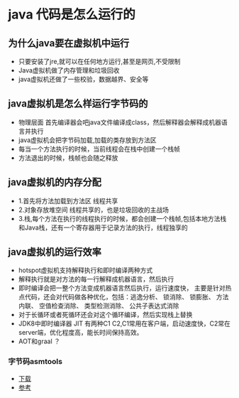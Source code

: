 # java 代码是怎么运行的

## 为什么java要在虚拟机中运行
- 只要安装了jre,就可以在任何地方运行,甚至是网页,不受限制
- Java虚拟机做了内存管理和垃圾回收
- java虚拟机还做了一些校验，数据越界、安全等

## java虚拟机是怎么样运行字节码的
- 物理层面 首先编译器会吧java文件编译成class，然后解释器会解释成机器语言并执行
- java虚拟机会把字节码加载,加载的类存放到方法区
- 每当一个方法执行的时候，当前线程会在栈中创建一个栈帧
- 方法退出的时候，栈帧也会随之释放

## java虚拟机的内存分配
- 1.首先将方法加载到方法区 线程共享
- 2.对象存放堆空间 线程共享的，也是垃圾回收的主战场
- 3.栈,每个方法在执行的线程执行的时候，都会创建一个栈帧,包括本地方法栈和Java栈，还有一个寄存器用于记录方法的执行，线程独享的

## java虚拟机的运行效率
- hotspot虚拟机支持解释执行和即时编译两种方式
- 解释执行就是对方法的每一行解释成机器语言，然后执行
- 即时编译会把一整个方法变成机器语言然后执行，运行速度快， 主要是针对热点代码，还会对代码做各种优化，包括：逃逸分析、 锁消除、 锁膨胀、 方法内联、 空值检查消除、 类型检测消除、 公共子表达式消除
- 对于长循环或者死循环还会对这个循环编译，然后实现栈上替换
- JDK8中即时编译器 JIT 有两种C1 C2,C1常用在客户端，启动速度快，C2常在server端，优化程度高，能长时间保持高效。
- AOT和graal ？

### 字节码asmtools
- [下载](https://github.com/hengyunabc/hengyunabc.github.io/files/2188258/asmtools-7.0.zip)
- [参考](https://www.jianshu.com/p/25dde2c4a8da)



